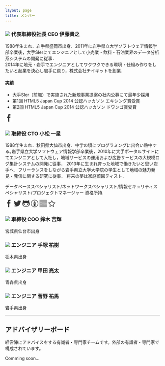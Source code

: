 ```yaml
---
layout: page 
title: メンバー
---
```



### ![](https://graph.facebook.com/takayuki.ito.739/picture) 代表取締役社長 CEO 伊藤貴之
1988年生まれ．岩手県盛岡市出身．2011年に岩手県立大学ソフトウェア情報学部卒業後，大手SIerにてエンジニアとして小売業・飲料・石油業界のデータ分析系システムの開発に従事．  
2014年に地元・岩手でエンジニアとしてワクワクできる環境・仕組み作りをしたいと起業を決心し岩手に戻り，株式会社チイキットを創業．

#### 実績  
- 大手SIer（前職）で実施された新規事業提案の社内公募にて最年少採用
- 第1回 HTML5 Japan Cup 2014 公認ハッカソン エキシング賞受賞
- 第2回 HTML5 Japan Cup 2014 公認ハッカソン ドワンゴ賞受賞

[![Facebook](/images/facebook.png)](https://www.facebook.com/takayuki.ito.739)

### ![](https://graph.facebook.com/isseium/picture) 取締役 CTO 小松 一星
1988年生まれ．秋田県大仙市出身．中学の頃にプログラミングに出会い熱中する｡岩手県立大学ソフトウェア情報学部卒業後，2010年に大手ポータルサイトにてエンジニアとして入社し，地域サービスの運用および広告サービスの大規模ログ集計システムの開発に従事．
2013年に生まれ育った地域で働きたいと思い岩手へ．フリーランスをしながら岩手県立大学大学院の学生として地域の魅力発見・発信に関する研究に従事． 将来の夢は家庭菜園ティスト．

データベーススペシャリスト/ネットワークスペシャリスト/情報セキュリティスペシャリスト/プロジェクトマネージャー 資格所持.

[![Facebook](/images/facebook.png)](https://www.facebook.com/isseium) [![Twitter](/images/twitter.png)](http://twitter.com/isseium) [![Github](/images/github.png)](http://github.com/isseium) [![hatena](/images/hatena.png)](http://isseium.hateblo.jp) [![qiita](/images/qiita.png)](http://qiita.com/isseium) [![website](/images/star.png)](http://ikmz.net) 

### ![](https://graph.facebook.com/yoshiki.suzuki.5/picture) 取締役 COO 鈴木 吉輝
宮城県仙台市出身

### ![](https://graph.facebook.com/FATE7372/picture) エンジニア 手塚 祐樹
栃木県出身

### ![](https://graph.facebook.com/ryo.alter/picture) エンジニア 甲田 亮太
青森県出身

### ![](https://graph.facebook.com/canno.yuma/picture) エンジニア 菅野 祐馬
岩手県出身

----- 

## アドバイザリーボード

経営陣にアドバイスをする有識者・専門家チームです。外部の有識者・専門家で構成されています。

Comming soon...
